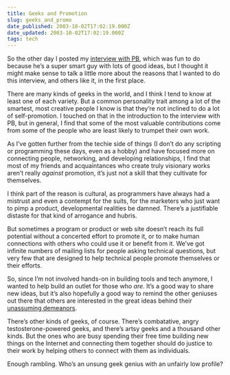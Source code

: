 ```yaml
---
title: Geeks and Promotion
slug: geeks_and_promo
date_published: 2003-10-02T17:02:19.000Z
date_updated: 2003-10-02T17:02:19.000Z
tags: tech
---
```


So the other day I posted my [interview with PB](http://www.sixapart.com/log/2003/09/interview_with_.shtml), which was fun to do because he’s a super smart guy with lots of good ideas, but I thought it might make sense to talk a little more about the reasons that I wanted to do this interview, and others like it, in the first place.

There are many kinds of geeks in the world, and I think I tend to know at least one of each variety. But a common personality trait among a lot of the smartest, most creative people I know is that they’re not inclined to do a lot of self-promotion. I touched on that in the introduction to the interview with PB, but in general, I find that some of the most valuable contributions come from some of the people who are least likely to trumpet their own work.

As I’ve gotten further from the techie side of things (I don’t do any scripting or programming these days, even as a hobby) and have focused more on connecting people, networking, and developing relationships, I find that most of my friends and acquaintances who create truly visionary works aren’t really *against* promotion, it’s just not a skill that they cultivate for themselves.

I think part of the reason is cultural, as programmers have always had a mistrust and even a contempt for the suits, for the marketers who just want to pimp a product, developmental realities be damned. There’s a justifiable distaste for that kind of arrogance and hubris.

But sometimes a program or product or web site doesn’t reach its full potential without a concerted effort to promote it, or to make human connections with others who could use it or benefit from it. We’ve got infinite numbers of mailing lists for people asking technical questions, but very few that are designed to help technical people promote themselves or their efforts.

So, since I’m not involved hands-on in building tools and tech anymore, I wanted to help build an outlet for those who *are*. It’s a good way to share new ideas, but it’s also hopefully a good way to remind the other geniuses out there that others are interested in the great ideas behind their [unassuming demeanors](http://www.tribolum.com/archives/2003/10/02/silent_thunder.php).

There’s other kinds of geeks, of course. There’s combatative, angry testosterone-powered geeks, and there’s artsy geeks and a thousand other kinds. But the ones who are busy spending their free time building new things on the Internet and connecting them together should do justice to their work by helping others to connect with them as individuals.

Enough rambling. Who’s an unsung geek genius with an unfairly low profile?
